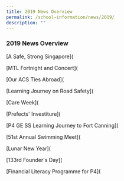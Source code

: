 ```yaml
---
title: 2019 News Overview
permalink: /school-information/news/2019/
description: ""
---
```




### **2019 News Overview**


[A Safe, Strong Singapore](

[MTL Fortnight and Concert](

[Our ACS Ties Abroad](

[Learning Journey on Road Safety](

[Care Week](
  
[Prefects' Investiture](
  
[P4 GE SS Learning Journey to Fort Canning]( 
  
[51st Annual Swimming Meet](
  
[Lunar New Year](
  
[133rd Founder's Day]( 
  
[Financial Literacy Programme for P4](